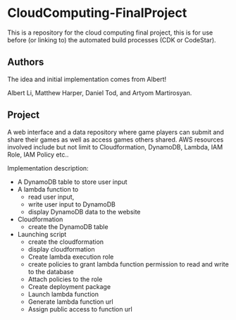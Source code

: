 # CloudComputing-FinalProject
 This is a repository for the cloud computing final project, this is for use before (or linking to) the automated build processes (CDK or CodeStar).

## Authors
The idea and initial implementation comes from Albert!

Albert Li, Matthew Harper, Daniel Tod, and Artyom Martirosyan. 

## Project

A web interface and a data repository where game players can submit and share their games as well as access games others shared. AWS resources involved include but not limit to Cloudformation, DynamoDB, Lambda, IAM Role, IAM Policy etc..

Implementation description: 
* A DynamoDB table to store user input
* A lambda function to 
   * read user input, 
   * write user input to DynamoDB
   * display DynamoDB data to the website
* Cloudformation 
   * create the DynamoDB table
* Launching script
   * create the cloudformation
   * display cloudformation
   * Create lambda execution role 
   * create policies to grant lambda function permission to read and write to the database 
   * Attach policies to the role
   * Create deployment package
   * Launch lambda function
   * Generate lambda function url
   * Assign public access to function url




